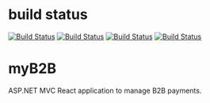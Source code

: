 # build status
[![Build Status](https://dev.azure.com/mailrafixwpt/myB2B/_apis/build/status/CI/CI%20Build%20Pipeline?branchName=master)](https://dev.azure.com/mailrafixwpt/myB2B/_build/latest?definitionId=9&branchName=master)
[![Build Status](https://dev.azure.com/mailrafixwpt/myB2B/_apis/build/status/Deployment/Deploy%20DEV?branchName=master)](https://dev.azure.com/mailrafixwpt/myB2B/_build/latest?definitionId=10&branchName=master)
[![Build Status](https://dev.azure.com/mailrafixwpt/myB2B/_apis/build/status/Deployment/Deploy%20TEST?branchName=test)](https://dev.azure.com/mailrafixwpt/myB2B/_build/latest?definitionId=12&branchName=test)
[![Build Status](https://dev.azure.com/mailrafixwpt/myB2B/_apis/build/status/Deployment/Deploy%20PROD?branchName=prod)](https://dev.azure.com/mailrafixwpt/myB2B/_build/latest?definitionId=14&branchName=prod)

# myB2B
ASP.NET MVC React application to manage B2B payments.
